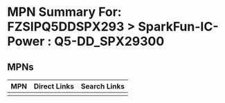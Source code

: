 



# MPN Summary For: FZSIPQ5DDSPX293 > SparkFun-IC-Power : Q5-DD_SPX29300

## MPNs
  

|MPN|Direct Links|Search Links|
| :--- | :--- | :--- |
||||
